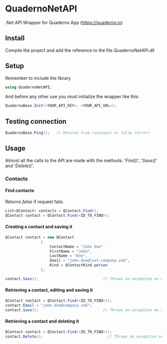 # QuadernoNetAPI
.Net API Wrapper for Quaderno App (https://quaderno.io)

## Install
Compile the project and add the reference to the file QuadernoNetAPI.dll

## Setup
Remember to include the library
```csharp
using QuadernoNetAPI;
```
And before any other use you must initialize the wrapper like this:
```csharp
QuadernoBase.Init(<YOUR_API_KEY>, <YOUR_API_URL>);
```

## Testing connection
```csharp
QuadernoBase.Ping();   // Returns true (success) or false (error)
```

## Usage
Almost all the calls to the API are made with the methods: '_Find()_', '_Save()_' and '_Delete()_'.


### Contacts
#### Find contacts
Returns _false_ if request fails.
```csharp
List<QContact> contacts = QContact.Find();
QContact contact = QContact.Find(<ID_TO_FIND>);
```

#### Creating a contact and saving it
```csharp
QContact contact = new QContact
                {
                    ContactName = "John Doe",
                    FirstName = "John",
                    LastName = "Doe",
                    Email = "john.doe@lost-company.com",
                    Kind = QContactKind.person
                };

contact.Save();                             // Throws an exception on error
```

#### Retrieving a contact, editing and saving it
```csharp
QContact contact = QContact.Find(<ID_TO_FIND>));
contact.Email = "john.doe@company.com";
contact.Save();                             // Throws an exception on error
```

#### Retrieving a contact and deleting it
```csharp
QContact contact = QContact.Find(<ID_TO_FIND>));
contact.Delete();                             // Throws an exception on error
```

